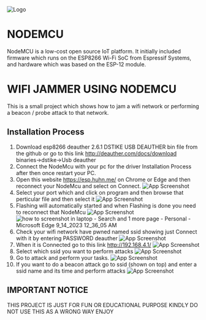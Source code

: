 
![Logo](https://www.electronicwings.com/storage/PlatformSection/TopicContent/273/icon/NodeMCU%20GPIO.png)

# NODEMCU

NodeMCU is a low-cost open source IoT platform. It initially included firmware which runs on the ESP8266 Wi-Fi SoC from Espressif Systems, and hardware which was based on the ESP-12 module.

# WIFI JAMMER USING NODEMCU

This is a small project which shows how to jam a wifi network or performing a beacon / probe attack to that network.





## Installation Process

1. Download esp8266 deauther 2.6.1 DSTIKE USB DEAUTHER bin file from the github or go to this link http://deauther.com/docs/download binaries->dstike->Usb deauther
2. Connect the NodeMcu with your pc for the driver Installation Process after then once restart your PC.
3. Open this website https://esp.huhn.me/ on Chrome or Edge and then reconnect your NodeMcu and select on Connect.
![App Screenshot](https://github.com/WhyRed-V/NodeMcu-Projects/assets/40379707/44716240-d590-4b9e-b07d-0ed51bf1e13e)
4. Select your port which and click on program and then browse that perticular file and then select it 
![App Screenshot](https://github.com/WhyRed-V/NodeMcu-Projects/assets/40379707/a26c9e6a-8c4f-4516-814f-ffdf93fbbf2c)
5. Flashing will automatically started and when Flashing is done you need to reconnect that NodeMcu
![App Screenshot](https://github.com/WhyRed-V/NodeMcu-Projects/assets/40379707/b5fd4d5f-f9cb-45a0-bd05-e7100c9bd242)
![how to screenshot in laptop - Search and 1 more page - Personal - Microsoft​ Edge 9_14_2023 12_36_05 AM](https://github.com/WhyRed-V/NodeMcu-Projects/assets/40379707/5ea0cddc-6bf0-4ba5-899c-f395b6c98bc0)
7. Check your wifi network have pwned named ssid showing just Connect with it by entering PASSWORD deauther 
![App Screenshot](https://github.com/WhyRed-V/NodeMcu-Projects/assets/40379707/a73f22e0-b383-4549-851e-5c9282b781b4)
8. When it is Connected go to this link http://192.168.4.1/
![App Screenshot](https://github.com/WhyRed-V/NodeMcu-Projects/assets/40379707/a85359a7-2b15-4090-b2c1-c0e40ede787e)
10. Select which ssid you want to perform attacks 
![App Screenshot](https://github.com/WhyRed-V/NodeMcu-Projects/assets/40379707/4f948ade-7344-4a75-a70c-9720d018602e)
11. Go to attack and perform your tasks.
![App Screenshot](https://github.com/WhyRed-V/NodeMcu-Projects/assets/40379707/17fc6dc0-ee02-41c4-80a1-52c85d806e6e)
13. If you want to do a beacon attack go to ssid (shown on top) and enter a ssid name and its time and perform attacks
![App Screenshot](https://github.com/WhyRed-V/NodeMcu-Projects/assets/40379707/7cd1cd70-1ee2-4a08-bfd0-4f839d4a2335)


## IMPORTANT NOTICE

THIS PROJECT IS JUST FOR FUN OR EDUCATIONAL PURPOSE KINDLY DO NOT USE THIS AS A WRONG WAY
                                        ENJOY

